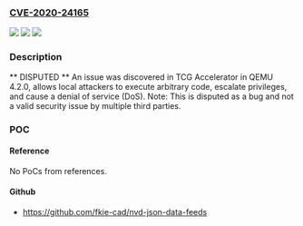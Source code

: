 ### [CVE-2020-24165](https://cve.mitre.org/cgi-bin/cvename.cgi?name=CVE-2020-24165)
![](https://img.shields.io/static/v1?label=Product&message=n%2Fa&color=blue)
![](https://img.shields.io/static/v1?label=Version&message=n%2Fa&color=blue)
![](https://img.shields.io/static/v1?label=Vulnerability&message=n%2Fa&color=brighgreen)

### Description

** DISPUTED ** An issue was discovered in TCG Accelerator in QEMU 4.2.0, allows local attackers to execute arbitrary code, escalate privileges, and cause a denial of service (DoS). Note: This is disputed as a bug and not a valid security issue by multiple third parties.

### POC

#### Reference
No PoCs from references.

#### Github
- https://github.com/fkie-cad/nvd-json-data-feeds

